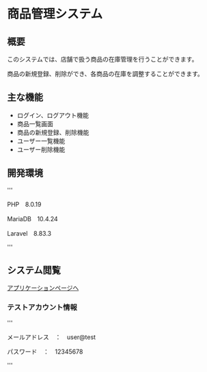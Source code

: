 # 商品管理システム

## 概要
このシステムでは、店舗で扱う商品の在庫管理を行うことができます。

商品の新規登録、削除ができ、各商品の在庫を調整することができます。

## 主な機能
- ログイン、ログアウト機能
- 商品一覧画面
- 商品の新規登録、削除機能
- ユーザー一覧機能
- ユーザー削除機能 

## 開発環境
'''

PHP　8.0.19

MariaDB　10.4.24

Laravel　8.83.3

'''

## システム閲覧
[アプリケーションページへ](https://item-manegement-kaka.herokuapp.com/login)

### テストアカウント情報
'''

メールアドレス　：　user@test

パスワード　：　12345678

'''
